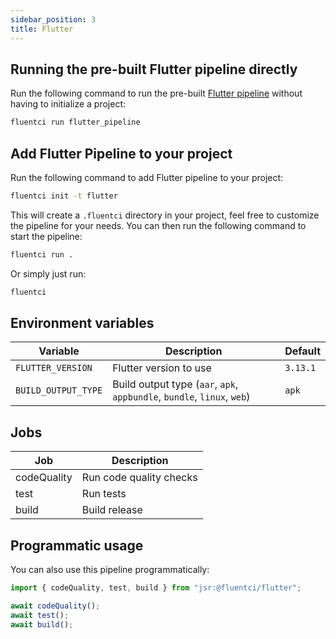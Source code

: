 ```yaml
---
sidebar_position: 3
title: Flutter
---
```


## Running the pre-built Flutter pipeline directly

Run the following command to run the pre-built [Flutter pipeline](https://github.com/fluent-ci-templates/flutter-pipeline) without having to initialize a project:

```bash
fluentci run flutter_pipeline
```

## Add Flutter Pipeline to your project

Run the following command to add Flutter pipeline to your project:

```bash
fluentci init -t flutter
```

This will create a `.fluentci` directory in your project, feel free to customize the pipeline for your needs.
You can then run the following command to start the pipeline:

```bash
fluentci run .
```

Or simply just run:

```bash
fluentci
```
## Environment variables

| Variable            | Description            | Default  |
| ------------------- | ---------------------- | -------- |
| `FLUTTER_VERSION`   | Flutter version to use | `3.13.1` |
| `BUILD_OUTPUT_TYPE` | Build output type (`aar`, `apk`, `appbundle`, `bundle`, `linux`, `web`)      | `apk`    |


## Jobs

| Job          | Description             |
| ------------ | ----------------------- |
| codeQuality  | Run code quality checks |
| test         | Run tests               |
| build        | Build release           |

## Programmatic usage

You can also use this pipeline programmatically:

```ts
import { codeQuality, test, build } from "jsr:@fluentci/flutter";

await codeQuality();
await test();
await build();
```
